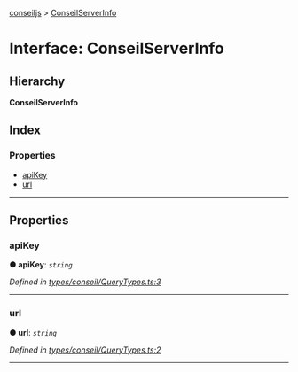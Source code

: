 [conseiljs](../README.md) > [ConseilServerInfo](../interfaces/conseilserverinfo.md)

# Interface: ConseilServerInfo

## Hierarchy

**ConseilServerInfo**

## Index

### Properties

* [apiKey](conseilserverinfo.md#apikey)
* [url](conseilserverinfo.md#url)

---

## Properties

<a id="apikey"></a>

###  apiKey

**● apiKey**: *`string`*

*Defined in [types/conseil/QueryTypes.ts:3](https://github.com/Cryptonomic/ConseilJS/blob/6ee1a2c/src/types/conseil/QueryTypes.ts#L3)*

___
<a id="url"></a>

###  url

**● url**: *`string`*

*Defined in [types/conseil/QueryTypes.ts:2](https://github.com/Cryptonomic/ConseilJS/blob/6ee1a2c/src/types/conseil/QueryTypes.ts#L2)*

___

